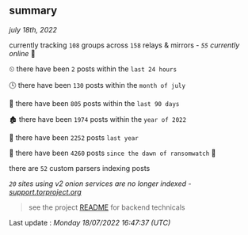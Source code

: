 
## summary
_july 18th, 2022_

currently tracking `108` groups across `158` relays & mirrors - _`55` currently online_ 📡

⏲ there have been `2` posts within the `last 24 hours`

🕓 there have been `130` posts within the `month of july`

📅 there have been `805` posts within the `last 90 days`

🏚 there have been `1974` posts within the `year of 2022`

🚀 there have been `2252` posts `last year`

🦕 there have been `4260` posts `since the dawn of ransomwatch` 🐣

there are `52` custom parsers indexing posts

_`20` sites using v2 onion services are no longer indexed - [support.torproject.org](https://support.torproject.org/onionservices/v2-deprecation/)_

> see the project [README](https://github.com/jmousqueton/ransomwatch#readme) for backend technicals



Last update : _Monday 18/07/2022 16:47:37 (UTC)_

